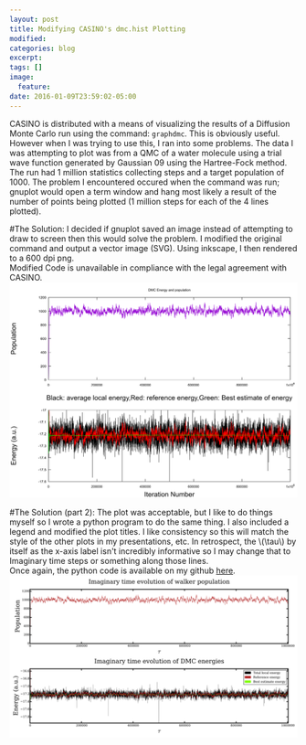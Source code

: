 ```yaml
---
layout: post
title: Modifying CASINO's dmc.hist Plotting
modified:
categories: blog
excerpt:
tags: []
image:
  feature:
date: 2016-01-09T23:59:02-05:00
---
```

CASINO is distributed with a means of visualizing the results of a Diffusion Monte Carlo run using the command: `graphdmc`. This is obviously useful. However when I was trying to use this, I ran into some problems. The data I was attempting to plot was from a QMC of a water molecule using a trial wave function generated by Gaussian 09 using the Hartree-Fock method. The run had 1 million statistics collecting steps and a target population of 1000. The problem I encountered occured when the command was run; gnuplot would open a term window and hang most likely a result of the number of points being plotted (1 million steps for each of the 4 lines plotted).

#The Solution:
I decided if gnuplot saved an image instead of attempting to draw to screen then this would solve the problem. I modified the original command and output a vector image (SVG).  Using inkscape, I then rendered to a 600 dpi png.  
Modified Code is unavailable in compliance with the legal agreement with CASINO.   
![Modified Plot](CASINOPLOTTING/OriginalModified/output.png)

#The Solution (part 2):
The plot was acceptable, but I like to do things myself so I wrote a python program to do the same thing. I also included a legend and modified the plot titles. I like consistency so this will match the style of the other plots in my presentations, etc. In retrospect, the \\(\tau\\) by itself as the x-axis label isn't incredibly informative so I may change that to Imaginary time steps or something along those lines.  
Once again, the python code is available on my github [here](https://github.com/shivupa/CASINO_PLOTTING).  
![Modified Plot](CASINOPLOTTING/Python/output.png)

